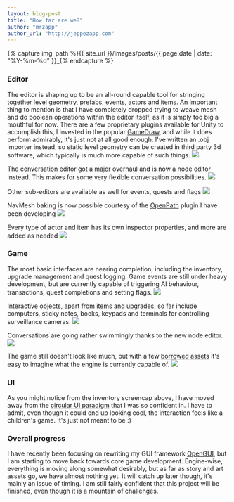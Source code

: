 ```yaml
---
layout: blog-post
title: "How far are we?"
author: "mrzapp"
author_url: "http://jeppezapp.com"
---
```


{% capture img_path %}{{ site.url }}/images/posts/{{ page.date | date: "%Y-%m-%d" }}_{% endcapture %}

### Editor
The editor is shaping up to be an all-round capable tool for stringing together level geometry, prefabs, events, actors and items. An important thing to mention is that I have completely dropped trying to weave mesh and do boolean operations within the editor itself, as it is simply too big a mouthful for now. There are a few proprietary plugins available for Unity to accomplish this, I invested in the popular [GameDraw](http://u3d.as/content/mixed-dimensions/game-draw/2Ey), and while it does perform admirably, it's just not at all good enough. I've written an .obj importer instead, so static level geometry can be created in third party 3d software, which typically is much more capable of such things.
<a data-lightbox="gallery" href="{{ img_path }}overview.jpg"><img src="{{ img_path }}overview.jpg" /></a>

The conversation editor got a major overhaul and is now a node editor instead. This makes for some very flexible conversation possibilities.
<a data-lightbox="gallery" href="{{ img_path }}convotree.jpg"><img src="{{ img_path }}convotree.jpg" /></a>

Other sub-editors are available as well for events, quests and flags
<a data-lightbox="gallery" href="{{ img_path }}quests.jpg"><img src="{{ img_path }}quests.jpg" /></a>

NavMesh baking is now possible courtesy of the [OpenPath](https://github.com/mrzapp/openpath) plugin I have been developing
<a data-lightbox="gallery" href="{{ img_path }}pathfinding.jpg"><img src="{{ img_path }}pathfinding.jpg" /></a>

Every type of actor and item has its own inspector properties, and more are added as needed
<a data-lightbox="gallery" href="{{ img_path }}properties.jpg"><img src="{{ img_path }}properties.jpg" /></a>

### Game
The most basic interfaces are nearing completion, including the inventory, upgrade management and quest logging. Game events are still under heavy development, but are currently capable of triggering AI behaviour, transactions, quest completions and setting flags.
<a data-lightbox="gallery" href="{{ img_path }}inventory.jpg"><img src="{{ img_path }}inventory.jpg" /></a>

Interactive objects, apart from items and upgrades, so far include computers, sticky notes, books, keypads and terminals for controlling surveillance cameras.
<a data-lightbox="gallery" href="{{ img_path }}interfaces.jpg"><img src="{{ img_path }}interfaces.jpg" /></a>

Conversations are going rather swimmingly thanks to the new node editor.
<a data-lightbox="gallery" href="{{ img_path }}convos.jpg"><img src="{{ img_path }}convos.jpg" /></a>

The game still doesn't look like much, but with a few [borrowed assets](http://www.moddb.com/mods/new-vision) it's easy to imagine what the engine is currently capable of.
<a data-lightbox="gallery" href="{{ img_path }}view.jpg"><img src="{{ img_path }}view.jpg" /></a>

### UI
As you might notice from the inventory screencap above, I have moved away from the [circular UI paradigm](http://jeppezapp.com/vongott/2013/08/19/ui-paradigm-and-upgrades.html) that I was so confident in. I have to admit, even though it could end up looking cool, the interaction feels like a children's game. It's just not meant to be :)

### Overall progress
I have recently been focusing on rewriting my GUI framework [OpenGUI](https://jeppezapp.com/opengui), but I am starting to move back towards core game development. Engine-wise, everything is moving along somewhat desirably, but as far as story and art assets go, we have almost nothing yet. It will catch up later though, it's mainly an issue of timing. I am still fairly confident that this project will be finished, even though it is a mountain of challenges.
